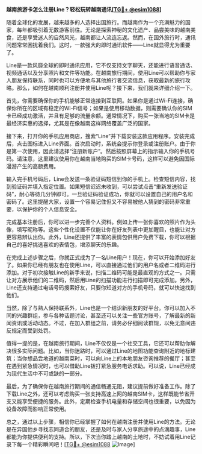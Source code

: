 **越南旅游卡怎么注册Line？轻松玩转越南通讯[[TG💪+ @esim1088](https://t.me/s/esim1088)]**

随着全球化的发展，越来越多的人选择出国旅行。而越南作为一个充满魅力的国家，每年都吸引着无数游客前往。无论是探索神秘的文化遗产、品尝美味的越南美食，还是享受迷人的自然风光，越南都让人流连忘返。然而，在国外旅行时，通讯问题常常困扰着我们。这时，一款强大的即时通讯软件——Line就显得尤为重要了。

Line是一款风靡全球的即时通讯应用，它不仅支持文字聊天，还能进行语音通话、视频通话以及分享照片和文件等功能。在越南旅行期间，使用Line可以帮助你与家人朋友保持联系，同时也可以方便地与其他旅行者交流信息，获取最新的旅行攻略。那么，如何在越南顺利注册并使用Line呢？接下来，我们就来详细介绍一下。

首先，你需要确保你的手机能够正常连接到互联网。如果你是通过Wi-Fi连接，确保你所在的区域有稳定的Wi-Fi信号；如果是使用移动数据，则需要确认你的SIM卡已经成功激活，并且有足够的流量余额。通常情况下，购买一张当地的SIM卡是最经济实惠的选择，尤其是在像越南这样网络覆盖广泛的国家。

接下来，打开你的手机应用商店，搜索“Line”并下载安装这款应用程序。安装完成后，点击图标进入Line界面。首次启动时，系统会提示你登录或注册账户。由于你是第一次使用，因此请选择“注册新账户”。然后按照屏幕上的指示输入你的手机号码。请注意，这里建议使用你在越南当地购买的SIM卡号码，这样可以避免因国际漫游产生的高额费用。

输入完手机号码后，Line会发送一条验证码短信到你的手机上。检查短信内容，找到验证码并填入指定位置。如果短信迟迟未收到，可以尝试点击“重新发送验证码”，耐心等待几分钟即可。一旦验证码验证成功，你就可以设置自己的用户名和密码了。这里提醒大家，设置一个容易记住但又不容易被他人猜到的密码非常重要，以保护你的个人信息安全。

完成基本注册后，你可以进一步完善个人资料。例如上传一张你喜欢的照片作为头像，填写昵称等。这些个性化设置不仅能让你在好友列表中更加醒目，也能让对方更容易辨认出你。此外，Line还提供了丰富的表情包供用户免费下载，你可以根据自己的喜好挑选喜欢的表情包，增添聊天的乐趣。

在完成上述步骤之后，你就正式成为了一名Line用户！现在，你可以开始添加好友了。如果你已经有朋友也在使用Line，可以直接通过他们的用户名或者二维码进行添加。对于初次接触Line的新手来说，扫描二维码可能是最直观的方式之一。只需让对方展示他们的二维码，然后用Line的扫描功能进行扫描即可完成添加。另外，Line还支持通过电话号码搜索好友，只要你知道对方的手机号码，就可以快速找到他们。

当然，除了与熟人保持联系外，Line也是一个结识新朋友的好平台。你可以加入不同的兴趣群组，参与各种话题讨论，甚至还可以关注一些官方账号，了解最新的新闻资讯或活动动态。不过，在加入群组之前，请务必仔细阅读群规，以免无意间违反规定而受到处罚。

值得一提的是，在越南旅行期间，Line不仅仅是一个社交工具，它还可以帮助你解决很多实际问题。比如，当你迷路时，可以通过Line的地图功能查询附近的地标建筑；当你想品尝地道的越南菜时，可以向Line上的本地朋友咨询推荐的餐厅；甚至在遇到紧急情况时，也可以借助Line拨打紧急服务电话求助。可以说，Line已经成为现代生活中不可或缺的一部分。

最后，为了确保你在越南旅行期间的通信畅通无阻，建议提前做好准备工作。除了下载Line之外，还可以考虑购买一张支持高速上网的越南SIM卡，这样既能节省开支又能享受便捷的服务。此外，定期检查手机电量和存储空间也很重要，以免因为设备故障而影响正常使用。

总之，通过以上步骤，相信你已经掌握了如何在越南注册并使用Line的方法。无论是在异国他乡寻找志同道合的朋友，还是及时与家人分享旅途中的点滴趣事，Line都能为你提供便利的支持。所以，下次当你踏上越南的土地时，不妨试着用Line记录下每一个精彩瞬间吧！[[TG💪+ @esim1088](https://t.me/s/esim1088) ![Image](https://i.postimg.cc/4NQfJmqS/Snipaste-2025-05-13-00-14-12.png)]